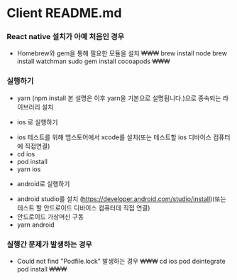 # Client README.md

### React native 설치가 아예 처음인 경우
* Homebrew와 gem을 통해 필요한 모듈을 설치
₩₩₩
brew install node
brew install watchman
sudo gem install cocoapods
₩₩₩

### 실행하기
* yarn (npm install 본 설명은 이후 yarn을 기본으로 설명됩니다.)으로 종속되는 라이브러리 설치

- ios 로 실행하기
* ios 테스트를 위해 앱스토어에서 xcode를 설치(또는 테스트할 ios 디바이스 컴퓨터에 직접연결)
* cd ios
* pod install
* yarn ios

- android로 실행하기
* android studio를 설치 (https://developer.android.com/studio/install)(또는 테스트 할 안드로이드 디바이스 컴퓨터데 직접 연결)
* 안드로이드 가상머신 구동
* yarn android


### 실행간 문제가 발생하는 경우
- Could not find "Podfile.lock" 발생하는 경우
₩₩₩
cd ios
pod deintegrate
pod install
₩₩₩